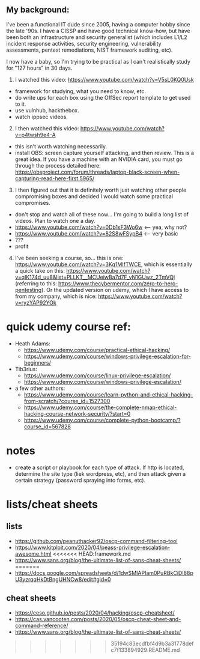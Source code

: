 ## My background:

I've been a functional IT dude since 2005, having a computer hobby since the late '90s.
I have a CISSP and have good technical know-how, but have been both an infrastructure and security generalist (which includes L1/L2 incident response activities, security engineering, vulnerability assessments, pentest remediations, NIST framework auditing, etc).

I now have a baby, so I'm trying to be practical as I can't realistically study for "127 hours" in 30 days.


1. I watched this video: https://www.youtube.com/watch?v=V5sL0KQ0Usk

* framework for studying, what you need to know, etc.
* do write ups for each box using the OffSec report template to get used to it.
* use vulnhub, hackthebox.
* watch ippsec videos.
 
2. I then watched this video: https://www.youtube.com/watch?v=p4twsh9e4-A

* this isn't worth watching necessarily.
* install OBS: screen capture yourself attacking, and then review.  This is a great idea.  If you have a machine with an NVIDIA card, you must go through the process detailed here: https://obsproject.com/forum/threads/laptop-black-screen-when-capturing-read-here-first.5965/

3. I then figured out that it is definitely worth just watching other people compromising boxes and decided I would watch some practical compromises.

* don't stop and watch all of these now... I'm going to build a long list of videos.  Plan to watch one a day.
* https://www.youtube.com/watch?v=0Db1sF3Wo6w <-- yea, why not?
* https://www.youtube.com/watch?v=82S8wFSypB4 <-- very basic
* ???
* profit

4. I've been seeking a course, so... this is one: https://www.youtube.com/watch?v=3Kq1MIfTWCE, which is essentially a quick take on this: https://www.youtube.com/watch?v=qlK174d_uu8&list=PLLKT__MCUeiwBa7d7F_vN1GUwz_2TmVQj (referring to this: https://www.thecybermentor.com/zero-to-hero-pentesting).  Or the updated version on udemy, which I have access to from my company, which is nice: https://www.youtube.com/watch?v=ryzYAP92YOk


# quick udemy course ref:
* Heath Adams:
  * https://www.udemy.com/course/practical-ethical-hacking/
  * https://www.udemy.com/course/windows-privilege-escalation-for-beginners/
* Tib3rius:
  * https://www.udemy.com/course/linux-privilege-escalation/
  * https://www.udemy.com/course/windows-privilege-escalation/
* a few other authors:
  * https://www.udemy.com/course/learn-python-and-ethical-hacking-from-scratch/?course_id=1527300
  * https://www.udemy.com/course/the-complete-nmap-ethical-hacking-course-network-security/?start=0
  * https://www.udemy.com/course/complete-python-bootcamp/?course_id=567828


# notes

* create a script or playbook for each type of attack.  If http is located, determine the site type (liek wordpress, etc), and then attack given a certain strategy (password spraying into forms, etc).


# lists/cheat sheets

## lists
* https://github.com/peanuthacker92/oscp-command-filtering-tool
* https://www.kitploit.com/2020/04/peass-privilege-escalation-awesome.html
<<<<<<< HEAD:framework.md
* https://www.sans.org/blog/the-ultimate-list-of-sans-cheat-sheets/
=======
* https://docs.google.com/spreadsheets/d/1dwSMIAPIam0PuRBkCiDI88pU3yzrqqHkDtBngUHNCw8/edit#gid=0

## cheat sheets
* https://ceso.github.io/posts/2020/04/hacking/oscp-cheatsheet/
* https://cas.vancooten.com/posts/2020/05/oscp-cheat-sheet-and-command-reference/
* https://www.sans.org/blog/the-ultimate-list-of-sans-cheat-sheets/
>>>>>>> 35194c83ecdfbf4d9b3a31778defc7f133894929:README.md
